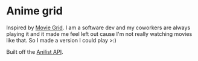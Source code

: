 # Anime grid

Inspired by [Movie Grid](https://moviegrid.io/). I am a software dev and my coworkers are always playing it and it made me feel left out cause I'm not really watching movies like that. So I made a version I could play >:)

Built off the [Anilist API](https://github.com/AniList/ApiV2-GraphQL-Docs).
